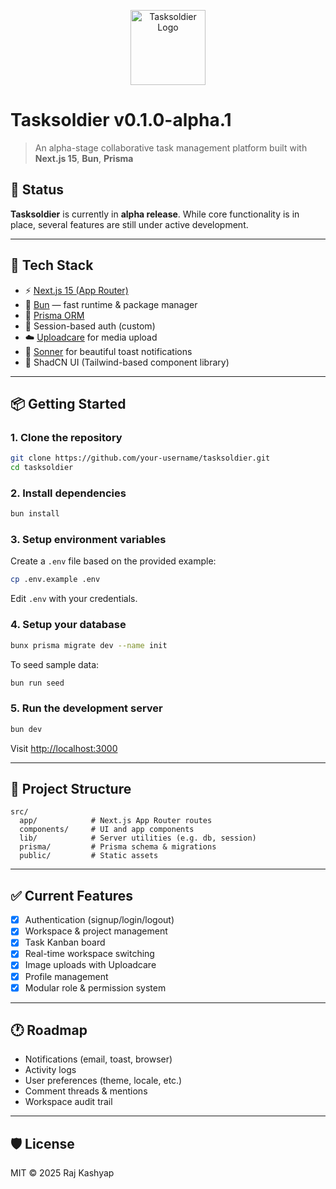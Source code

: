<p align="center">
  <img src="https://ucarecdn.com/844d473f-fb1a-4547-b9fb-2ce1bb5d82be/logo.svg" alt="Tasksoldier Logo" width="120" />
</p>

# Tasksoldier v0.1.0-alpha.1

> An alpha-stage collaborative task management platform built with **Next.js 15**, **Bun**, **Prisma**

## 🚧 Status

**Tasksoldier** is currently in **alpha release**. While core functionality is in place, several features are still under active development.

---

## 🧰 Tech Stack

- ⚡️ [Next.js 15 (App Router)](https://nextjs.org)
- 🐰 [Bun](https://bun.sh) — fast runtime & package manager
- 🧩 [Prisma ORM](https://www.prisma.io/)
- 🔐 Session-based auth (custom)
- ☁️ [Uploadcare](https://uploadcare.com/) for media upload
- 🍞 [Sonner](https://sonner.emilkowal.dev/) for beautiful toast notifications
- 🎨 ShadCN UI (Tailwind-based component library)

---

## 📦 Getting Started

### 1. Clone the repository

```bash
git clone https://github.com/your-username/tasksoldier.git
cd tasksoldier
```

### 2. Install dependencies

```bash
bun install
```

### 3. Setup environment variables

Create a `.env` file based on the provided example:

```bash
cp .env.example .env
```

Edit `.env` with your credentials.

### 4. Setup your database

```bash
bunx prisma migrate dev --name init
```

To seed sample data:

```bash
bun run seed
```

### 5. Run the development server

```bash
bun dev
```

Visit [http://localhost:3000](http://localhost:3000)

---

## 📂 Project Structure

```
src/
  app/            # Next.js App Router routes
  components/     # UI and app components
  lib/            # Server utilities (e.g. db, session)
  prisma/         # Prisma schema & migrations
  public/         # Static assets
```

---

## ✅ Current Features

- [x] Authentication (signup/login/logout)
- [x] Workspace & project management
- [x] Task Kanban board
- [x] Real-time workspace switching
- [x] Image uploads with Uploadcare
- [x] Profile management
- [x] Modular role & permission system

---

## 🕐 Roadmap

- Notifications (email, toast, browser)
- Activity logs
- User preferences (theme, locale, etc.)
- Comment threads & mentions
- Workspace audit trail

---

## 🛡 License

MIT © 2025 Raj Kashyap
